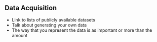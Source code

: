 ## Data Acquisition

- Link to lists of publicly available datasets
- Talk about generating your own data
- The way that you represent the data is as important or more than the amount

